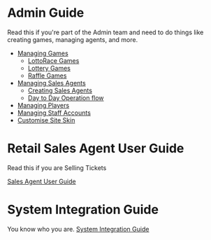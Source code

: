  <!-- TITLE: Platform Guide -->
<!-- SUBTITLE: A complete guide for managing Games, Sales Agents, Players and more -->




# Admin Guide
Read this if you're part of the Admin team and need to do things like creating games, managing agents, and more.

* [Managing Games](/administration/games "Managing your Lottery & Raffle Games")
	* [LottoRace Games](/administration/games/lottorace "Managing your Lottery & Raffle Games")
	* [Lottery Games](/administration/games/lottery  "Managing your Lottery Games")
	* [Raffle Games](/administration/games/raffle "Managing your Raffle Games ")
* [Managing Sales Agents](/administration/agents "Managing Retail Lottery Sales Agents")
	* [Creating Sales Agents](/administration/agents#creating-sales-agents)
	* [Day to Day Operation flow](/administration/agents#managing-agents-day-to-day)
* [Managing Players](/administration/players "Managing Players")
* [Managing Staff Accounts](/administration/staff "Providing access for Company employees")
* [Customise Site Skin](/administration/skinning "Customizing your Player Web site!")
# Retail Sales Agent User Guide
Read this if you are Selling Tickets

[Sales Agent User Guide](retail-sales-agents/ "title text!")

# System Integration Guide
You know who you are.
[System Integration Guide](http://docs.bonoboplc.com:4567/)


